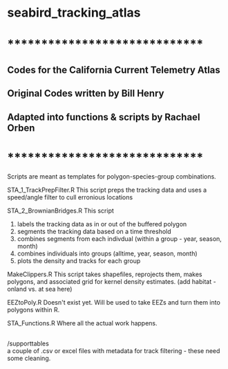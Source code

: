 # seabird_tracking_atlas

# *****************************
## Codes for the California Current Telemetry Atlas
## Original Codes written by Bill Henry 
## Adapted into functions & scripts by Rachael Orben 
# *****************************

Scripts are meant as templates for polygon-species-group combinations.

STA_1_TrackPrepFilter.R
This script preps the tracking data and uses a speed/angle filter to cull erronious locations

STA_2_BrownianBridges.R
This script 
  1. labels the tracking data as in or out of the buffered polygon 
  2. segments the tracking data based on a time threshold
  3. combines segments from each indivdual (within a group - year, season, month)
  4. combines individuals into groups (alltime, year, season, month)
  5. plots the density and tracks for each group 

MakeClippers.R
This script takes shapefiles, reprojects them, makes polygons, and associated grid for kernel density estimates. 
  (add habitat - onland vs. at sea here)

EEZtoPoly.R 
  Doesn't exist yet. Will be used to take EEZs and turn them into polygons within R. 
  
STA_Functions.R
  Where all the actual work happens. 

##
/supporttables  
  a couple of .csv or excel files with metadata for track filtering - these need some cleaning. 
